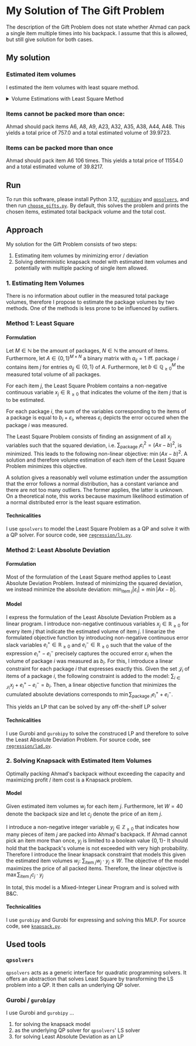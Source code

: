 # My Solution of The Gift Problem
The description of the Gift Problem does not state whether Ahmad can pack a
single item multiple times into his backpack. I assume that this is allowed,
but still give solution for both cases.
## My solution
### Estimated item volumes
I estimated the item volumes with least square method.
<details>
  <summary>Volume Estimations with Least Square Method</summary>
  A1: 22.021118524229237; A2: 14.45781057459718; A3: 8.454916764907193; A4: 23.950558756832113; A5: 16.608708443894614; A6: 0.37567656740091904; A7: 8.83333202950414; A8: 3.5461802660479966; A9: 0.9593400482423037; A10: 14.540566462507497; A11: 22.77823394134002; A12: 14.964040774318565; A13: 21.54299887703683; A14: 29.669818032304043; A15: 11.036597705506871; A16: 15.957820495491042; A17: 6.864389014170886; A18: 8.352695353244146; A19: 15.184085730433905; A20: 22.104818560228278; A21: 26.435365285293734; A22: 25.803030807701752; A23: 7.27123906961052; A24: 25.775826640735204; A25: 9.482042023006557; A26: 20.583395403232; A27: 7.515408134789879; A28: 6.832125304629022; A29: 20.850502769938625; A30: 19.326638574705974; A31: 6.875682589926919; A32: 0.9218247852384645; A33: 5.946422038616392; A34: 13.246743951714274; A35: 4.975683341427916; A36: 25.11605272089536; A37: 12.500112589023555; A38: 9.898305182537658; A39: 1.5554143168213463; A40: 10.532179324218948; A41: 23.033278454756104; A42: 11.566374135419498; A43: 5.005751745097541; A44: 4.8114853019376795; A45: 22.43858887689611; A46: 17.58217751885109; A47: 26.037340206750926; A48: 7.212602587589086; A49: 11.176684062545817; A50: 11.384898741525287; A51: 26.99512694944281; A52: 23.010644144875265; A53: 5.623208376885822; A54: 11.655422808835144; A55: 16.508915373108138; A56: 10.441519525942489; A57: 18.70332938563313; A58: 25.492607324517877; A59: 16.193789972373573; A60: 12.35544498375213
</details>

### Items cannot be packed more than once:
Ahmad should pack items A6, A8, A9, A23, A32, A35, A38, A44, A48. This yields a total price of 757.0 and a total estimated volume of 39.9723.

### Items can be packed more than once
Ahmad should pack item A6 106 times. This yields a total price of 11554.0 and a total estimated volume of 39.8217.

## Run
To run this software, please install Python 3.12, [`gurobipy`](https://pypi.org/project/gurobipy/) and [`qpsolvers`](https://pypi.org/project/qpsolvers/),
and then run [`choose_gifts.py`](choose_gifts.py). By default, this solves the
problem and prints the chosen items, estimated total backpack volume and the
total cost.

## Approach
My solution for the Gift Problem consists of two steps:
1. Estimating item volumes by minimizing error / deviation
2. Solving deterministic knapsack model with estimated item volumes and potentially with multiple packing of single item allowed.

### 1. Estimating Item Volumes
There is no information about outlier in the measured total package volumes,
therefore I propose to estimate the package volumes by two methods. One of the
methods is less prone to be influenced by outliers.

### Method 1: Least Square
#### Formulation
Let $M \in \mathbb{N}$ be the amount of packages, $N \in \mathbb{N}$ the amount of items. Furthermore, let $A \in \{0, 1\}^{M \times N}$ a binary matrix with $a_{ij} = 1$ iff. package $i$ contains item $j$ for entries $a_{ij} \in \{0, 1\}$ of $A$. Furthermore, let $b \in \mathbb{Q}_{\geq 0}^M$ the measured total volume of all packages.

For each item $j$, the Least Square Problem contains a non-negative continuous variable $x_j \in \mathbb{R}_{\geq{0}}$ that indicates the volume of the item $j$ that is to be estimated. 

For each package $i$, the sum of the variables corresponding to the items of a package is equal to $b_i+\varepsilon_i$, whereas $\varepsilon_i$ depicts the error occured when the package $i$ was measured.

The Least Square Problem consists of finding an assignment of all $x_j$ variables such that the squared deviation, i.e. $\sum_{\text{package } i} \varepsilon_i^2=(Ax-b)^2$, is minimized. This leads to the following non-linear objective:
$\min (Ax - b)^2$. A solution and therefore volume estimation of each item of the Least Square Problem minimizes this objective. 

A solution gives a reasonably well volume estimation under the assumption that the error follows a normal distribution, has a constant variance and there are not too many outliers. The former applies, the latter is unknown. 
On a theoretical note, this works because maximum likelihood estimation of a normal distributed error is the least square estimation.

#### Technicalities
I use `qpsolvers` to model the Least Square Problem as a QP and solve it with a QP solver. 
For source code, see [`regression/ls.py`](regression/ls.py).

### Method 2: Least Absolute Deviation
#### Formulation
Most of the formulation of the Least Square method applies to Least Absolute
Deviation Problem. Instead of minimizing the squared deviation, we instead minimize the
absolute deviation: $\min_{\text{item } j} |\varepsilon_i| = \min |Ax - b|$.

#### Model
I express the formulation of the Least Absolute Deviation Problem as a linear program.
I introduce non-negative continuous variables $x_j \in \mathbb{R}_{\geq 0}$ for every item $j$ that indicate the estimated volume of item $j$. I linearize the formulated objective function by introducing non-negative continuous error slack variables $e_i^{+} \in \mathbb{R}_{\geq 0}$ and $e_i^{-} \in \mathbb{R}_{\geq 0}$ such that the value of the expression $e_i^{+} - e_i^{-}$ precisely captures the occured error $\varepsilon_i$ when the volume of package $i$ was measured as $b_i$. For this, I introduce a linear constraint for each package $i$ that expresses exactly this. Given the set $\mathcal{J}_i$ of items of a package $i$, the following constraint is added to the model: $\sum_{i \in \mathcal{J}_{i}} x_j + e_i^{+} - e_i^{-} = b_i$. 
Then, a linear objective function that minimizes the cumulated absolute deviations corresponds to $\min \sum_{\text{package } i} e_i^{+} + e_i^{-}$. 

This yields an LP that can be solved by any off-the-shelf LP solver

#### Technicalities
I use Gurobi and `gurobipy` to solve the construced LP and therefore to solve the Least Absolute Deviation Problem.
For source code, see [`regression/lad.py`](regression/lad.py).

### 2. Solving Knapsack with Estimated Item Volumes
Optimally packing Ahmad's backpack without exceeding the capacity and maximizing profit / item cost is a Knapsack problem. 

#### Model
Given estimated item volumes $w_j$ for each item $j$. Furthermore, let $W=40$
denote the backpack size and let $c_j$ denote the price of an item $j$. 

I introduce a non-negative integer variable $y_j \in \mathbb{Z}_{\geq 0}$ that indicates how many pieces of item $j$ are packed into Ahmad's backpack. If 
Ahmad cannot pick an item more than once, $y_j$ is limited to a boolean value $\{0, 1\}$-
It should hold that the backpack's volume is not exceeded with very high probability. Therefore I introduce the linear knapsack constraint that models this given the estimated item volumes $w_j$: $\sum_{\text{item } j} w_j \cdot y_j \leq W$. 
The objective of the model maximizes the price of all packed items. Therefore, the linear objective is $\max \sum_{\text{item } j} c_j \cdot y_j$

In total, this model is a Mixed-Integer Linear Program and is solved with B&C. 

#### Technicalities
I use `gurobipy` and Gurobi for expressing and solving this MILP. For source code, see [`knapsack.py`](knapsack.py).

## Used tools
### `qpsolvers`
`qpsolvers` acts as a generic interface for quadratic programming solvers. It offers an abstraction that solves Least Square by transforming the LS problem into a QP. It then calls an underlying QP solver.

### Gurobi / `gurobipy`
I use Gurobi and `gurobipy` ...
1. for solving the knapsack model 
2. as the underlying QP solver for `qpsolvers`' LS solver
3. for solving Least Absolute Deviation as an LP